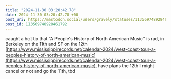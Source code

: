 ```yaml
---
title: "2024-11-30 03:20:42.78"
date: 2024-11-30 03:20:42.78 +00
post_uri: https://mastodon.social/users/gravely/statuses/113569748928461792
post_id: 113569748928461792
---
```

caught a hot tip that “A People's History of North American Music" is rad, in Berkeley on the 11th and SF on the 12th [https://www.mississippirecords.net/calendar-2024/west-coast-tour-a-peoples-history-of-north-american-music](https://www.mississippirecords.net/calendar-2024/west-coast-tour-a-peoples-history-of-north-american-music), have plans the 12th I might cancel or not and go the 11th, tbd


